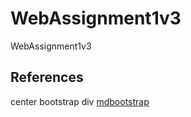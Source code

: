 # WebAssignment1v3
WebAssignment1v3

## References

center bootstrap div [mdbootstrap](https://mdbootstrap.com/docs/b4/jquery/utilities/horizontal-align/)
